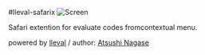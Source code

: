 #lleval-safarix
![Screen](http://ngs.github.com/lleval-safarix/images/screen425x275.png)

Safari extention for evaluate codes fromcontextual menu.

powered by [lleval](http://colabv6.dan.co.jp/lleval.html) / author: [Atsushi Nagase](http://ngsdev.org)
